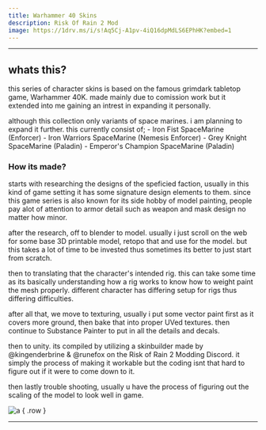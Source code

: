 ```yaml
---
title: Warhammer 40 Skins
description: Risk Of Rain 2 Mod
image: https://1drv.ms/i/s!Aq5Cj-A1pv-4iQ16dpMdLS6EPhHK?embed=1
---
```

<!--more-->
---
## whats this?

this series of character skins is based on the famous grimdark tabletop game, Warhammer 40K. made mainly due to comission work but it extended into me gaining an intrest in expanding it personally.

although this collection only variants of space marines. i am planning to expand it further.
this currently consist of;
    - Iron Fist SpaceMarine (Enforcer)
    - Iron Warriors SpaceMarine (Nemesis Enforcer)
    - Grey Knight SpaceMarine (Paladin)
    - Emperor's Champion SpaceMarine (Paladin)

### How its made?

starts with researching the designs of the speficied faction, usually in this kind of game setting it has some signature design elements to them.
since this game series is also known for its side hobby of model painting, people pay alot of attention to armor detail such as weapon and mask design no matter how minor.

after the research, off to blender to model. usually i just scroll on the web for some base 3D printable model, retopo that and use for the model. but this takes a lot of time to be invested thus sometimes its better to just start from scratch.

then to translating that the character's intended rig. this can take some time as its basically understanding how a rig works to know how to weight paint the mesh properly. different character has differing setup for rigs thus differing difficulties. 

after all that, we move to texturing, usually i put some vector paint first as it covers more ground, then bake that into proper UVed textures. then continue to Substance Painter to put in all the details and decals.

then to unity. its compiled by utilizing a skinbuilder made by @kingenderbrine & @runefox on the Risk of Rain 2 Modding Discord. it simply the process of making it workable but the coding isnt that hard to figure out if it were to come down to it.

then lastly trouble shooting, usually u have the process of figuring out the scaling of the model to look well in game.




![a](https://1drv.ms/i/s!Aq5Cj-A1pv-4iQ16dpMdLS6EPhHK?embed=1)
{ .row }


---
